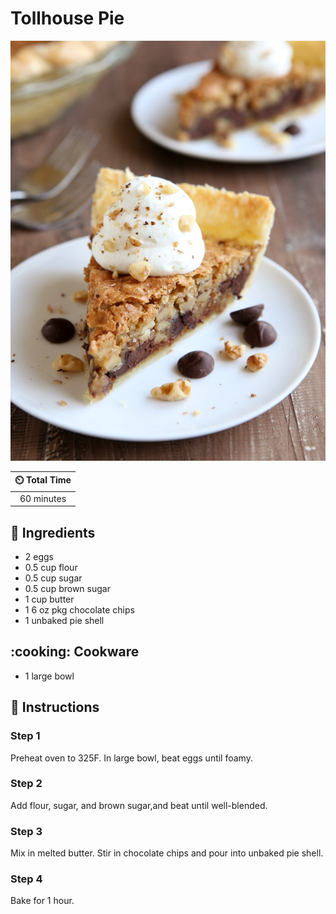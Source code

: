 # Tollhouse Pie

![Tollhouse Pie](../assets/images/tollhouse-pie.jpg)

| :timer_clock: Total Time |
|:-----------------------: |
| 60 minutes |

## :salt: Ingredients

- 2 eggs
- 0.5 cup flour
- 0.5 cup sugar
- 0.5 cup brown sugar
- 1 cup butter
- 1 6 oz pkg chocolate chips
- 1 unbaked pie shell

## :cooking: Cookware

- 1 large bowl

## :pencil: Instructions

### Step 1

Preheat oven to 325F. In large bowl, beat eggs until foamy.

### Step 2

Add flour, sugar, and brown sugar,and beat until well-blended.

### Step 3

Mix in melted butter. Stir in chocolate chips and pour into unbaked pie shell.

### Step 4

Bake for 1 hour.

